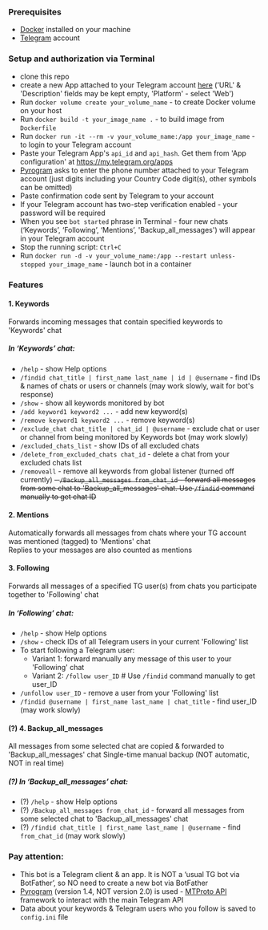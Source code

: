 ### Prerequisites
- [Docker](https://www.docker.com/) installed on your machine
- [Telegram](https://telegram.org/) account 

### Setup and authorization via Terminal
- clone this repo  
- create a new App attached to your Telegram account [here](https://my.telegram.org/auth?to=apps) ('URL' & 'Description' fields may be kept empty, 'Platform' - select 'Web') 
- Run `docker volume create your_volume_name` - to create Docker volume on your host
- Run `docker build -t your_image_name .` - to build image from `Dockerfile`
- Run `docker run -it --rm -v your_volume_name:/app your_image_name` - to login to your Telegram account 
- Paste your Telegram App's `api_id` and `api_hash`. Get them from 'App configuration' at https://my.telegram.org/apps 
- [Pyrogram](https://docs.pyrogram.org/) asks to enter the phone number attached to your Telegram account (just digits including your Country Code digit(s), other symbols can be omitted)
- Paste confirmation code sent by Telegram to your account 
- If your Telegram account has two-step verification enabled - your password will be required 
- When you see `bot started` phrase in Terminal - four new chats (‘Keywords’, ‘Following’, ‘Mentions’, 'Backup_all_messages') will appear in your Telegram account  
- Stop the running script: `Ctrl+C`
- Run `docker run -d -v your_volume_name:/app --restart unless-stopped your_image_name` - launch bot in a container 

### Features
#### 1. Keywords
Forwards incoming messages that contain specified keywords to 'Keywords' chat  
##### In ‘Keywords’ chat:
- `/help` - show Help options
- `/findid chat_title | first_name last_name | id | @username` - find IDs & names of chats or users or channels (may work slowly, wait for bot's response) 
- `/show` - show all keywords monitored by bot
- `/add keyword1 keyword2 ...` - add new keyword(s)
- `/remove keyword1 keyword2 ...` - remove keyword(s)
- `/exclude_chat chat_title | chat_id | @username` - exclude chat or user or channel from being monitored by Keywords bot (may work slowly)
- `/excluded_chats_list` - show IDs of all excluded chats 
- `/delete_from_excluded_chats chat_id` - delete a chat from your excluded chats list
- `/removeall` - remove all keywords from global listener (turned off currently)
~~- `/Backup_all_messages from_chat_id` - forward all messages from some chat to 'Backup_all_messages' chat. Use `/findid` command manually to get chat ID~~
#### 2. Mentions
Automatically forwards all messages from chats where your TG account was mentioned (tagged) to 'Mentions' chat   
Replies to your messages are also counted as mentions 
#### 3. Following
Forwards all messages of a specified TG user(s) from chats you participate together to 'Following' chat  
##### In ‘Following’ chat:
- `/help` - show Help options
- `/show` - check IDs of all Telegram users in your current 'Following' list
- To start following a Telegram user:
  - Variant 1: forward manually any message of this user to your 'Following' chat
  - Variant 2: `/follow user_ID`   # Use `/findid` command manually to get user_ID
- `/unfollow user_ID` - remove a user from your 'Following' list
- `/findid @username | first_name last_name | chat_title` - find user_ID (may work slowly)
#### (?) 4. Backup_all_messages  
All messages from some selected chat are copied & forwarded to 'Backup_all_messages' chat 
Single-time manual backup (NOT automatic, NOT in real time)
##### (?) In ‘Backup_all_messages’ chat:
- (?) `/help` - show Help options
- (?) `/Backup_all_messages from_chat_id` - forward all messages from some selected chat to 'Backup_all_messages' chat 
- (?) `/findid chat_title | first_name last_name | @username` - find `from_chat_id` (may work slowly)

### Pay attention:
- This bot is a Telegram client & an app. It is NOT a ‘usual TG bot via BotFather’, so NO need to create a new bot via BotFather 
- [Pyrogram](https://docs.pyrogram.org/) (version 1.4, NOT version 2.0) is used - [MTProto API](https://docs.pyrogram.org/topics/mtproto-vs-botapi) framework to interact with the main Telegram API 
- Data about your keywords & Telegram users who you follow is saved to `config.ini` file 
